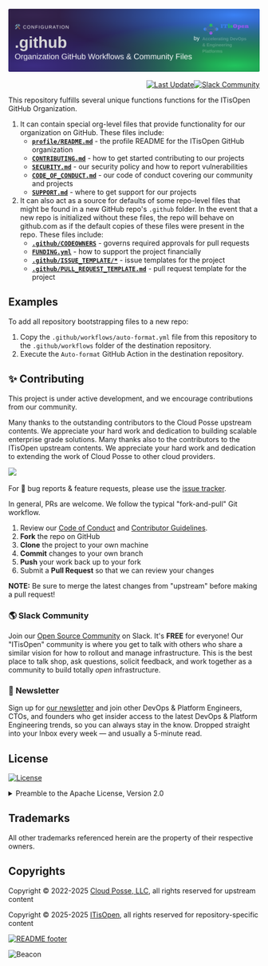 

<!-- markdownlint-disable -->
<a href="https://itisopen.net/homepage"><img src="https://github.com/itisopen/.github/blob/itisopen/.github/banner.png?raw=true" alt="Project Banner"/></a><br/>
    <p align="right">
<a href="https://github.com/itisopen/.github/commits/main/"><img src="https://img.shields.io/github/last-commit/itisopen/.github/main?style=for-the-badge" alt="Last Update"/></a><a href="https://itisopen.net/slack"><img src="https://slack.itisopen.net/for-the-badge.svg" alt="Slack Community"/></a></p>
<!-- markdownlint-restore -->

<!--




  ** DO NOT EDIT THIS FILE
  **
  ** This file was automatically generated by the `itisopen/build-harness`.
  ** 1) Make all changes to `README.yaml`
  ** 2) Run `make init` (you only need to do this once)
  ** 3) Run`make readme` to rebuild this file.
  **
  ** (We maintain HUNDREDS of open source projects. This is how we maintain our sanity.)
  **





-->

This repository fulfills several unique functions functions for the ITisOpen GitHub Organization.

1. It can contain special org-level files that provide functionality for our organization on GitHub. These files include:
    - **[`profile/README.md`](profile/README.md)** - the profile README for the ITisOpen GitHub organization
    - **[`CONTRIBUTING.md`](CONTRIBUTING.md)** - how to get started contributing to our projects
    - **[`SECURITY.md`](SECURITY.md)** - our security policy and how to report vulnerabilities
    - **[`CODE_OF_CONDUCT.md`](CODE_OF_CONDUCT.md)** - our code of conduct covering our community and projects
    - **[`SUPPORT.md`](SUPPORT.md)** - where to get support for our projects
2. It can also act as a source for defaults of some repo-level files that might be found in a new GitHub repo's `.github` folder.
   In the event that a new repo is initialized without these files, the repo will behave on github.com as if the default copies of these files were present in the repo.
   These files include:
    - **[`.github/CODEOWNERS`](.github/CODEOWNERS)** - governs required approvals for pull requests
    - **[`FUNDING.yml`](FUNDING.yml)** - how to support the project financially
    - **[`.github/ISSUE_TEMPLATE/*`](.github/ISSUE_TEMPLATE/)** - issue templates for the project
    - **[`.github/PULL_REQUEST_TEMPLATE.md`](.github/PULL_REQUEST_TEMPLATE.md)** - pull request template for the project









## Examples

To add all repository bootstrapping files to a new repo:
  1. Copy the `.github/workflows/auto-format.yml` file from this repository to the `.github/workflows` folder of the destination repository.
  2. Execute the `Auto-format` GitHub Action in the destination repository.







## ✨ Contributing

This project is under active development, and we encourage contributions from our community.



Many thanks to the outstanding contributors to the Cloud Posse upstream contents. We appreciate your hard work and dedication to building scalable enterprise grade solutions.
Many thanks also to the contributors to the ITisOpen upstream contents. We appreciate your hard work and dedication to extending the work of Cloud Posse to other cloud providers.

<a href="https://github.com/itisopen/.github/graphs/contributors">
  <img src="https://contrib.rocks/image?repo=itisopen/.github&max=24" />
</a>

For 🐛 bug reports & feature requests, please use the [issue tracker](https://github.com/itisopen/.github/issues).

In general, PRs are welcome. We follow the typical "fork-and-pull" Git workflow.
 1. Review our [Code of Conduct](https://github.com/itisopen/.github/?tab=coc-ov-file#code-of-conduct) and [Contributor Guidelines](https://github.com/itisopen/.github/blob/main/CONTRIBUTING.md).
 2. **Fork** the repo on GitHub
 3. **Clone** the project to your own machine
 4. **Commit** changes to your own branch
 5. **Push** your work back up to your fork
 6. Submit a **Pull Request** so that we can review your changes

**NOTE:** Be sure to merge the latest changes from "upstream" before making a pull request!

### 🌎 Slack Community

Join our [Open Source Community](https://itisopen.net/slack?utm_source=github&utm_medium=readme&utm_campaign=itisopen/.github&utm_content=slack) on Slack. It's **FREE** for everyone! Our "ITisOpen" community is where you get to talk with others who share a similar vision for how to rollout and manage infrastructure. This is the best place to talk shop, ask questions, solicit feedback, and work together as a community to build totally *open* infrastructure.

### 📰 Newsletter

Sign up for [our newsletter](https://itisopen.net/newsletter?utm_source=github&utm_medium=readme&utm_campaign=itisopen/.github&utm_content=newsletter) and join other DevOps & Platform Engineers, CTOs, and founders who get insider access to the latest DevOps & Platform Engineering trends, so you can always stay in the know.
Dropped straight into your Inbox every week — and usually a 5-minute read.

<!--
### 📆 Office Hours <a href="https://itisopen.net/office-hours?utm_source=github&utm_medium=readme&utm_campaign=itisopen/.github&utm_content=office_hours"><img src="https://img.itisopen.net/fit-in/200x200/https://itisopen.net/wp-content/uploads/2019/08/Powered-by-Zoom.png" align="right" /></a>

[Join us every Wednesday via Zoom](https://itisopen.net/office-hours?utm_source=github&utm_medium=readme&utm_campaign=itisopen/.github&utm_content=office_hours) for your weekly dose of insider DevOps trends, AWS news and Terraform insights, all sourced from our ITisOpen community, plus a _live Q&A_ that you can’t find anywhere else.
It's **FREE** for everyone!
-->
## License

<a href="https://opensource.org/licenses/Apache-2.0"><img src="https://img.shields.io/badge/License-Apache%202.0-blue.svg?style=for-the-badge" alt="License"></a>

<details>
<summary>Preamble to the Apache License, Version 2.0</summary>
<br/>
<br/>

Complete license is available in the [`LICENSE`](LICENSE) file.

```text
Licensed to the Apache Software Foundation (ASF) under one
or more contributor license agreements.  See the NOTICE file
distributed with this work for additional information
regarding copyright ownership.  The ASF licenses this file
to you under the Apache License, Version 2.0 (the
"License"); you may not use this file except in compliance
with the License.  You may obtain a copy of the License at

  https://www.apache.org/licenses/LICENSE-2.0

Unless required by applicable law or agreed to in writing,
software distributed under the License is distributed on an
"AS IS" BASIS, WITHOUT WARRANTIES OR CONDITIONS OF ANY
KIND, either express or implied.  See the License for the
specific language governing permissions and limitations
under the License.
```
</details>

## Trademarks

All other trademarks referenced herein are the property of their respective owners.


## Copyrights

Copyright © 2022-2025 [Cloud Posse, LLC](https://cloudposse.com), all rights reserved for upstream content

Copyright © 2025-2025 [ITisOpen](https://itisopen.net), all rights reserved for repository-specific content


<a href="https://itisopen.net/readme/footer/link?utm_source=github&utm_medium=readme&utm_campaign=itisopen/.github&utm_content=readme_footer_link"><img alt="README footer" src="https://itisopen.net/readme/footer/img"/></a>

<img alt="Beacon" width="0" src="https://ga-beacon.itisopen.net/UA-76589703-4/itisopen/.github?pixel&cs=github&cm=readme&an=.github"/>

